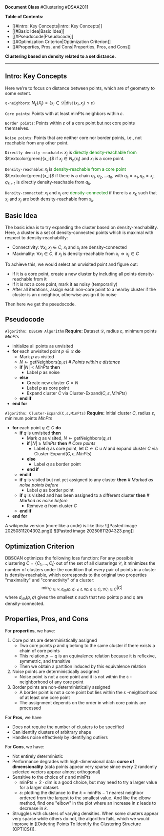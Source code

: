 
**Document Class** #Clustering  #DSAA2011 

**Table of Contents:**
- [[#Intro: Key Concepts|Intro: Key Concepts]]
- [[#Basic Idea|Basic Idea]]
- [[#Pseudocode|Pseudocode]]
- [[#Optimization Criterion|Optimization Criterion]]
- [[#Properties, Pros, and Cons|Properties, Pros, and Cons]]

**Clustering based on density related to a set distance.**

---
## Intro: Key Concepts

Here we're to focus on distance between points, which are of geometry to some extent.

`ε-neighbors`: $N_\varepsilon(X_j)=\{x_i\in\mathcal{D}|\operatorname{dist}(x_i,x_j)\leq\varepsilon\}$

`Core points`: Points with at least $\text{minPts}$ neighbors within $\varepsilon$.

`Border points`: Points within $\varepsilon$ of a core point but not core points themselves.

`Noise points`: Points that are neither core nor border points, i.e., not reachable from any other point.

`Directly density-reachable`: $x_j$ is <font color=green>directly density-reachable from</font> $\textcolor{green}{x_i}$ if $x_j\in N_\varepsilon(x_i)$ and $x_i$ is a core point.

`Density-reachable`: $x_j$ is <font color=green>density-reachable from a core point</font> $\textcolor{green}{x_i}$ if there is a chain $q_1,q_2,...q_n$, with $q_1=x_1,q_n=x_j$, $q_{k+1}$ is directly density-reachable from $q_k$.

`Density-connected`: $x_i$ and $x_j$ are <font color=green>density-connected</font> if there is a $x_k$ such that $x_i$ and $x_j$ are both density-reachable from $x_k$.

## Basic Idea

The basic idea is to try expanding the cluster based on density-reachability. Here, a cluster is a set of density-connected points which is maximal with respect to density-reachability:
- Connectivity: $\forall x_i,x_j\in C$, $x_i$ and $x_j$ are density-connected
- Maximality: $\forall x_i\in C$, if $x_j$ is density-reachable from $x_i\Rightarrow x_j\in C$

To achieve this, we would select an unvisited point and figure out:
- If it is a core point, create a new cluster by including all points density-reachable from it
- If it is not a core point, mark it as noisy (temporarily)
- After all iterations, assign each non-core point to a nearby cluster if the cluster is an $\varepsilon$ neighbor, otherwise assign it to noise

Then here we get the pseudocode.

## Pseudocode

`Algorithm: DBSCAN Algorithm`
**Require:** Dataset $\mathcal{D}$, radius $\varepsilon$, minimum points $MinPts$
- Initialize all points as unvisited
- **for** each unvisited point $p\in\mathcal{D}$ **do**
	- Mark $p$ as visited
	- $N\gets\text{getNeighbors}(p,\varepsilon)$                                                                  *# Points within $\varepsilon$ distance*
	- **if** $|N|<MinPts$ **then**
		- Label $p$ as noise
	- **else**
		- Create new cluster $C=N$
		- Label $p$ as core point
		- Expand cluster $C$ via $\text{Cluster-Expand}(C,\varepsilon,MinPts)$
	- **end if**
- **end for**

`Algorithm: Cluster-Expand(C,ε,MinPts)`
**Require:** Initial cluster *C*, radius $\varepsilon$, minimum points $MinPts$
- **for** each point $q\in C$ **do**
	- **if** $q$ is unvisited **then**
		- Mark $q$ as visited, $N\gets\text{getNeighbors}(q,\varepsilon)$
		- **if** $|N|\geq MinPts$ **then**                                                                               *# Core points*
			- Label $q$ as core point, let $C\gets C\cup N$ and expand cluster $C$ via $\text{Cluster-Expand}(C,\varepsilon,MinPts)$
		- **else**
			- Label $q$ as border point
		- **end if**
	- **end if**
	- **if** $q$ is visited but not yet assigned to any cluster  **then**       *# Marked as noise points before*
		- Label $q$ as border point
	- **if** $q$ is visited and has been assigned to a different cluster **then** *# Marked as noise before*
		- Remove $q$ from cluster $C$
	- **end if**
- **end for**


A wikipedia version (more like a code) is like this:
![[Pasted image 20250811204302.png]]
![[Pasted image 20250811204323.png]]

## Optimization Criterion

DBSCAN optimizes the following loss function: For any possible clustering $C=\{C_1,...,C_l\}$ out of the set of all clusterings $\mathcal{C}$, it minimizes the number of clusters under the condition that every pair of points in a cluster is density-reachable, which corresponds to the original two properties "maximality" and "connectivity" of a cluster:$$\min_{C\in\mathcal{C},d_{db}(p,q)\leq\varepsilon,\forall p,q\in C_i,\forall C_i\in C}|C|$$where $d_{db}(p,q)$ gives the smallest $\varepsilon$ such that two points p and q are density-connected.

## Properties, Pros, and Cons

For **properties**, we have:
1. Core points are deterministically assigned
	- Two core points $p$ and $q$ belong to the same cluster if there exists a chain of core points
	- This relation $p\sim q$ is an equivalence relation because it is reflexive, symmetric, and transitive
	- Then we obtain a partition induced by this equivalence relation
2. Noise points are deterministically assigned
	- Noise point is not a core point and it is not within the ε -neighborhood of any core point
3. Border points are non-deterministically assigned
	- A border point is not a core point but lies within the ε -neighborhood of at least one core point
	- The assignment depends on the order in which core points are processed

For **Pros**, we have
- Does not require the number of clusters to be specified
- Can identify clusters of arbitrary shape
- Handles noise effectively by identifying outliers

For **Cons**, we have:
- Not entirely deterministic
- Performance degrades with high-dimensional data: **curse of dimensionality** (data points appear very sparse since every 2 randomly selected vectors appear almost orthogonal)
- Sensitive to the choice of $\varepsilon$ and $\text{minPts}$
	- $\text{minPts}=2\cdot \text{dim}$ is a good choice, but may need to try a larger value for a larger dataset.
	- $\varepsilon$: plotting the distance to the $k=\text{minPts}-1$ nearest neighbor ordered from the largest to the smallest value. And like the elbow method, find one "elbow" in the plot where an increase in $\varepsilon$ leads to decrease in $k$.
- Struggles with clusters of varying densities. When some clusters appear very sparse while others do not, the algorithm fails, which we would improve in [[Ordering Points To Identify the Clustering Structure (OPTICS)]].